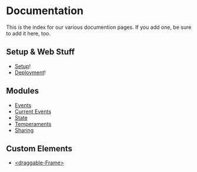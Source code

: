 Documentation
====

This is the index for our various documention pages. If you add one, be sure to add it here, too.

Setup & Web Stuff
---
- [Setup](./setup.md)!
- [Deployment](./deployment.md)!

Modules
---
- [Events](./Events.md)
- [Current Events](./ExistingEvents.md)
- [State](./State.md)
- [Temperaments](./temperaments.md)
- [Sharing](./Sharing.md)

Custom Elements
---
- [\<draggable-Frame>](./draggable-frame.md)
